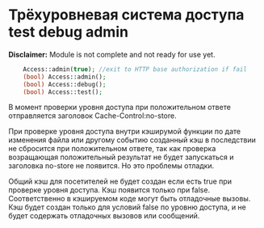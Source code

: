 # Трёхуровневая система доступа test debug admin
**Disclaimer:** Module is not complete and not ready for use yet.

```php
	Access::admin(true); //exit to HTTP base authorization if fail
	(bool) Access::admin();
	(bool) Access::debug();
	(bool) Access::test();
```

В момент проверки уровня доступа при положительном ответе отправляется заголовок Cache-Control:no-store.

При проверке уровня доступа внутри кэширумой функции по дате изменения файла или другому событию созданный кэш в последствии не сбросится при положительном ответе, так как проверка возращающая положительный результат не будет запускаться и заголовка no-store не появится. Но это проблемы отладки.

Общий кэш для посетителей не будет создан если есть true при проверке уровня доступа. Кэш появится только при false. Соответственно в кэшируемом коде могут быть отладочные вызовы. Кэш будет создан только для условий false по уровню доступа, и не будет содержать отладочных вызовов или сообщений.